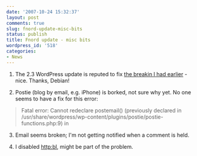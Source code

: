 ```yaml
---
date: '2007-10-24 15:32:37'
layout: post
comments: true
slug: fnord-update-misc-bits
status: publish
title: Fnord update - misc bits
wordpress_id: '518'
categories:
- News
---
```






	
  1. The 2.3 WordPress update is reputed to fix [the breakin I had earlier](http://www.phfactor.net/wp/2007/08/25/fnord-updates-downtime-themes/) - nice. Thanks, Debian!

	
  2. Postie (blog by email, e.g. iPhone) is borked, not sure why yet. No one seems to have a fix for this error:


> Fatal error: Cannot redeclare postemail() (previously declared in /usr/share/wordpress/wp-content/plugins/postie/postie-functions.php:9) in




	
  3. Email seems broken; I'm not getting notified when a comment is held.

	
  4. I disabled [http:bl](http://www.phfactor.net/wp/2007/10/10/more-anti-spam-measures/), might be part of the problem.


